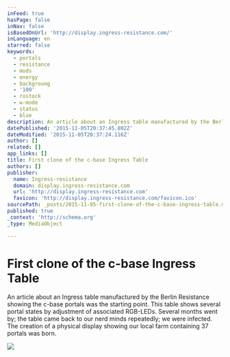 ```yaml
---
inFeed: true
hasPage: false
inNav: false
isBasedOnUrl: 'http://display.ingress-resistance.com/'
inLanguage: en
starred: false
keywords:
  - portals
  - resistance
  - mods
  - energy
  - backgroung
  - '100'
  - rostock
  - w-mode
  - status
  - blue
description: An article about an Ingress table manufactured by the Berlin Resistance showing the c-base portals was the starting point. This table shows several portal states by adjustment of associated RGB-LEDs. Several months went by; the table came back to our nerd minds repeatedly; we were infected. The creation of a physical display showing our local farm containing 37 portals was born.
datePublished: '2015-11-05T20:37:45.802Z'
dateModified: '2015-11-05T20:37:24.116Z'
author: []
related: []
app_links: []
title: First clone of the c-base Ingress Table
authors: []
publisher:
  name: Ingress-resistance
  domain: display.ingress-resistance.com
  url: 'http://display.ingress-resistance.com'
  favicon: 'http://display.ingress-resistance.com/favicon.ico'
sourcePath: _posts/2015-11-05-first-clone-of-the-c-base-ingress-table.md
published: true
_context: 'http://schema.org'
_type: MediaObject

---
```

# First clone of the c-base Ingress Table

<article style=""><p>An article about an Ingress table manufactured by the Berlin Resistance showing the c-base portals was the starting point. This table shows several portal states by adjustment of associated RGB-LEDs. Several months went by; the table came back to our nerd minds repeatedly; we were infected. The creation of a physical display showing our local farm containing 37 portals was born.</p><img src="http://display.ingress-resistance.com/pics/showroom/07_.jpg" /></article>